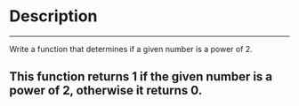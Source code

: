 # Description
---
Write a function that determines if a given number is a power of 2.

This function returns 1 if the given number is a power of 2, otherwise it returns 0.
---